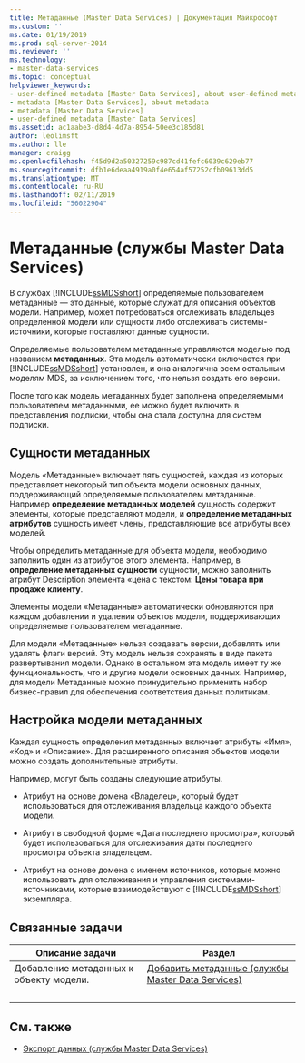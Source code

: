 ```yaml
---
title: Метаданные (Master Data Services) | Документация Майкрософт
ms.custom: ''
ms.date: 01/19/2019
ms.prod: sql-server-2014
ms.reviewer: ''
ms.technology:
- master-data-services
ms.topic: conceptual
helpviewer_keywords:
- user-defined metadata [Master Data Services], about user-defined metadata
- metadata [Master Data Services], about metadata
- metadata [Master Data Services]
- user-defined metadata [Master Data Services]
ms.assetid: ac1aabe3-d8d4-4d7a-8954-50ee3c185d81
author: leolimsft
ms.author: lle
manager: craigg
ms.openlocfilehash: f45d9d2a50327259c987cd41fefc6039c629eb77
ms.sourcegitcommit: dfb1e6deaa4919a0f4e654af57252cfb09613dd5
ms.translationtype: MT
ms.contentlocale: ru-RU
ms.lasthandoff: 02/11/2019
ms.locfileid: "56022904"
---
```

# <a name="metadata-master-data-services"></a>Метаданные (службы Master Data Services)
  В службах [!INCLUDE[ssMDSshort](../includes/ssmdsshort-md.md)] определяемые пользователем метаданные — это данные, которые служат для описания объектов модели. Например, может потребоваться отслеживать владельцев определенной модели или сущности либо отслеживать системы-источники, которые поставляют данные сущности.  
  
 Определяемые пользователем метаданные управляются моделью под названием **метаданных**. Эта модель автоматически включается при [!INCLUDE[ssMDSshort](../includes/ssmdsshort-md.md)] установлен, и она аналогична всем остальным моделям MDS, за исключением того, что нельзя создать его версии.  
  
 После того как модель метаданных будет заполнена определяемыми пользователем метаданными, ее можно будет включить в представления подписки, чтобы она стала доступна для систем подписки.  
  
## <a name="metadata-entities"></a>Сущности метаданных  
 Модель «Метаданные» включает пять сущностей, каждая из которых представляет некоторый тип объекта модели основных данных, поддерживающий определяемые пользователем метаданные. Например **определение метаданных моделей** сущность содержит элементы, которые представляют модели, и **определение метаданных атрибутов** сущность имеет члены, представляющие все атрибуты всех моделей.  
  
 Чтобы определить метаданные для объекта модели, необходимо заполнить один из атрибутов этого элемента. Например, в **определение метаданных сущности** сущности, можно заполнить атрибут Description элемента «цена с текстом: **Цены товара при продаже клиенту**.  
  
 Элементы модели «Метаданные» автоматически обновляются при каждом добавлении и удалении объектов модели, поддерживающих определяемые пользователем метаданные.  
  
 Для модели «Метаданные» нельзя создавать версии, добавлять или удалять флаги версий. Эту модель нельзя сохранять в виде пакета развертывания модели. Однако в остальном эта модель имеет ту же функциональность, что и другие модели основных данных. Например, для модели Метаданные можно принудительно применить набор бизнес-правил для обеспечения соответствия данных политикам.  
  
## <a name="customizing-your-metadata-model"></a>Настройка модели метаданных  
 Каждая сущность определения метаданных включает атрибуты «Имя», «Код» и «Описание». Для расширенного описания объектов модели можно создать дополнительные атрибуты.  
  
 Например, могут быть созданы следующие атрибуты.  
  
-   Атрибут на основе домена «Владелец», который будет использоваться для отслеживания владельца каждого объекта модели.  
  
-   Атрибут в свободной форме «Дата последнего просмотра», который будет использоваться для отслеживания даты последнего просмотра объекта владельцем.  
  
-   Атрибут на основе домена с именем источников, которые можно использовать для отслеживания и управления системами-источниками, которые взаимодействуют с [!INCLUDE[ssMDSshort](../includes/ssmdsshort-md.md)] экземпляра.  
  
## <a name="related-tasks"></a>Связанные задачи  
  
|Описание задачи|Раздел|  
|----------------------|-----------|  
|Добавление метаданных к объекту модели.|[Добавить метаданные &#40;службы Master Data Services&#41;](add-metadata-master-data-services.md)
|&nbsp;|&nbsp;|
  
## <a name="related-content"></a>См. также  
  
-   [Экспорт данных &#40;службы Master Data Services&#41;](overview-exporting-data-master-data-services.md)  
  
  
